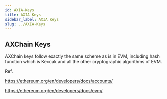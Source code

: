 ```yaml
---
id: AXIA-Keys
title: AXIA Keys
sidebar_label: AXIA Keys
slug: ../AXIA-Keys
---
```


## AXChain Keys

AXChain keys follow exactly the same scheme as is in EVM, including hash function which is Keccak and all the other cryptographic algorithms of EVM. 

 Ref.
 
 https://ethereum.org/en/developers/docs/accounts/ 

 https://ethereum.org/en/developers/docs/evm/


